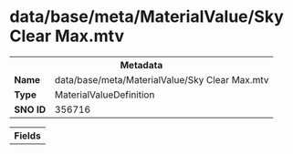 <h1>data/base/meta/MaterialValue/Sky Clear Max.mtv</h1><table><tr><th colspan="100%">Metadata</th></tr><tr><td><b>Name</b></td><td>data/base/meta/MaterialValue/Sky Clear Max.mtv</td></tr><tr><td><b>Type</b></td><td>MaterialValueDefinition</td></tr><tr><td><b>SNO ID</b></td><td>356716</td></tr></table>

<table><tr><th colspan="100%">Fields</th></tr></table>

